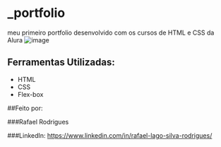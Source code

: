 # _portfolio
meu primeiro portfolio desenvolvido com os cursos  de HTML  e CSS da Alura
![image](https://github.com/rafaelunderscorerdrigs/_portfolio/assets/130865143/8d0300a1-ef51-4993-89b6-c0f2ce0439f7)
## Ferramentas Utilizadas:
* HTML
* CSS
* Flex-box

##Feito por:

###Rafael Rodrigues

###LinkedIn:
https://www.linkedin.com/in/rafael-lago-silva-rodrigues/
  
